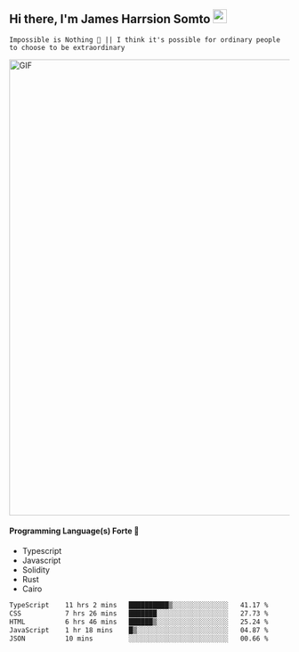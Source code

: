 ## Hi there, I'm James Harrsion Somto <img src="https://media.giphy.com/media/hvRJCLFzcasrR4ia7z/giphy.gif" width="25px">

`Impossible is Nothing 🚀 || I think it's possible for ordinary people to choose to be extraordinary`

 
<img align="center" alt="GIF" src="https://github.com/Gapur/Gapur/blob/master/coding.gif?raw=true" width="818px" height="818px" />


#### Programming Language(s) Forte 🚀
- Typescript
- Javascript
- Solidity
- Rust
- Cairo



<!--START_SECTION:waka-->

```txt
TypeScript    11 hrs 2 mins   ██████████▒░░░░░░░░░░░░░░   41.17 %
CSS           7 hrs 26 mins   ███████░░░░░░░░░░░░░░░░░░   27.73 %
HTML          6 hrs 46 mins   ██████▒░░░░░░░░░░░░░░░░░░   25.24 %
JavaScript    1 hr 18 mins    █▒░░░░░░░░░░░░░░░░░░░░░░░   04.87 %
JSON          10 mins         ░░░░░░░░░░░░░░░░░░░░░░░░░   00.66 %
```

<!--END_SECTION:waka-->
<br />
<br />
<br />








